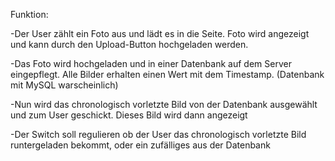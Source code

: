 Funktion: 

 -Der User zählt ein Foto aus und lädt es in die Seite. Foto wird angezeigt und kann durch den Upload-Button hochgeladen werden.

 -Das Foto wird hochgeladen und in einer Datenbank auf dem Server eingepflegt. Alle Bilder erhalten einen Wert mit dem Timestamp. (Datenbank mit MySQL warscheinlich)

 -Nun wird das chronologisch vorletzte Bild von der Datenbank ausgewählt und zum User geschickt. Dieses Bild wird dann angezeigt


 
 -Der Switch soll regulieren ob der User das chronologisch vorletzte Bild runtergeladen bekommt, oder ein zufälliges aus der Datenbank

<!--
- Über den Upload-Button kann der Nutzer eine .jpg/.png/(WELCHE DATEIETYPEN?)- Datei von seinem Computer auswählen und hochladen.
  Die Datei wird an die Datenbank übergeben und bekommt einen Zeitstempel-Wert hinzugefügt. 
- Danach wird das chronologisch vorletzte Bild von der Datenbank ausgewählt(oder durch eine Anfrage an die Datenbank ausgewählt)      und im Bilderrahmen für den Nutzer angezeigt.
- Solls einen Downloadbutton geben?
-->
